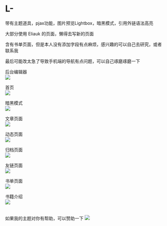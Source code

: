 # L-

带有主题道具，pjax功能，图片预览Lightbox，暗黑模式，引用外链语法高亮

大部分使用	Eliauk 的页面，懒得去写新的页面

含有书单页面，但是本人没有添加字段有点麻烦，感兴趣的可以自己去研究，或者联系我

最后可能改太急了导致手机端的导航有点问题，可以自己琢磨琢磨一下

后台编辑器<br>
<img src="https://cdn.jsdelivr.net/gh/wanfengba/tuping/usr/uploads/2021/09/2253929372.png">

首页<br>
<img src="https://cdn.jsdelivr.net/gh/wanfengba/tuping/usr/uploads/2021/09/919673059.png">

暗黑模式<br>
<img src="https://cdn.jsdelivr.net/gh/wanfengba/tuping/usr/uploads/2021/09/1257277568.png">

文章页面<br>
<img src="https://cdn.jsdelivr.net/gh/wanfengba/tuping/usr/uploads/2021/09/3775419444.png">

动态页面<br>
<img src="https://cdn.jsdelivr.net/gh/wanfengba/tuping/usr/uploads/2021/09/2494735518.png">

归档页面<br>
<img src="https://cdn.jsdelivr.net/gh/wanfengba/tuping/usr/uploads/2021/09/135773284.png">

友链页面<br>
<img src="https://cdn.jsdelivr.net/gh/wanfengba/tuping/usr/uploads/2021/09/433517294.png">

书单页面<br>
<img src="https://cdn.jsdelivr.net/gh/wanfengba/tuping/usr/uploads/2021/09/195774277.png">

书籍介绍<br>
<img src="https://cdn.jsdelivr.net/gh/wanfengba/tuping/usr/uploads/2021/09/2243373063.png">
<br><br><br>
如果我的主题对你有帮助，可以赞助一下
<img src="https://cdn.jsdelivr.net/gh/wanfengba/tuping/usr/uploads/2021/09/846577408.png">

